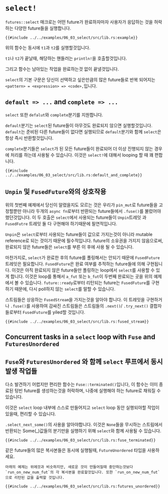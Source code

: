 # `select!`

`futures::select` 매크로는 어떤 future가 완료하자마자 사용자가 응답하는 것을 허락하는 다양한 future들을 실행합니다.

```rust,edition2018
{{#include ../../examples/06_03_select/src/lib.rs:example}}
```

위의 함수는 동시에 `t1`과 `t2`를 실행할것입니다.

`t1`나 `t2`가 끝날때, 해당하는 핸들러는 `println!`을 호출할것입니다. 

그리고 함수는 남아있는 작업을 완료하는것 없이 끝낼것입니다.

`select`의 기본 구문은 당신이 선택하고 싶은만큼의 많은 future들로 반복 되어지는    
`<pattern> = <expression> => <code>,`입니다.

## `default => ...` and `complete => ...`

`select` 또한 `defalut`와 `complete`분기를 지원합니다.

`default`분기는 `select`된 future들이 아무것도 완료되지 않으면 실행할것입니다.
`default`는 준비된 다른 future들이 없다면 실행되므로 `default`분기와 함께 `select`은 항상 즉시 반환할것입니다. 

`complete`분기들은 `select`가 된 모든 future들이 완료되어 더 이상 진행되지 않는
경우에 처리를 하는데 사용될 수 있습니다.
이것은 `select!`에 대해서 looping 할 때 꽤 편합니다.


```rust,edition2018
{{#include ../../examples/06_03_select/src/lib.rs:default_and_complete}}
```

## `Unpin` 및 `FusedFuture`와의 상호작용

위의 첫번째 예제에서 당신이 알렸을지도 모르는 것은 우리가 `pin_mut`로 future들을
고정할뿐만 아니라 두개의 `async fn`로부터 반환되는 future들에서 `.fuse()`를 불렀어야 했던것입니다.
이 두 호출은 `select`에서 사용되는 future들이 `Unpin`트레잇 과 `FusedFutre` 트레잇 둘 다 구현해야 하기때문에 필연적입니다.

`Unpin`은 `select`로부터 사용되는 future들이 값으로 가지는것이 아니라 mutable
reference로 되는 것이기 때문에 필수적입니다.
future의 소유권을 가지지 않음으로써, 완료되지 않은 future들은 `select`를 부른
이 후에 사용 될 수 있습니다.

마찬가지로, `select`가 완료한 후의 future를 폴링해서는 안되기 때문에 `FusedFuture`트레잇은 필요합니다. `FusedFuture`은 완료 여부를 추적하는 future들에 의해 구현됩니다.
이것은 아직 완료되지 않은 future들만 폴링하는 loop에서 `select`를 사용할 수 있게 합니다. 이것은 loop를 통해서 `a_fut` 또는 `b_fut`이 두번째 완료되는 곳을 위의 예제에서 볼 수 있습니다.
`future::ready`로부터 리턴되는 future는 `FusedFuture`를 구현하기 때문에, 다시 
poll하지 않는 `select`를 말할 수 있습니다.

스트림들은 상응하는 `FusedStream`을 가지는것을 알아야 합니다. 이 트레잇을 구현하거나 `.fuse()`를 사용하여 감싸진 스트림들은  스트림들의 `.next()`/ `.try_next()` 결합자들로부터 `FusedFuture`를 yiled할 것입니다.

```rust,edition2018
{{#include ../../examples/06_03_select/src/lib.rs:fused_stream}}
```

## Concurrent tasks in a `select` loop with `Fuse` and `FuturesUnordered`
## `Fuse`와 `FuturesUnordered` 와 함께 `select` 루프에서 동시발생 작업들 

다소 발견하기 어렵지만 편리한 함수는 `Fuse::terminated()`입니다,
이 함수는 이미 종료된 텅빈 future를 생성하는것을 허락하며, 나중에 실행해야 하는 future로 채워질 수 있습니다.

이것은 `select` loop 내부에 스스로 만들어지고 `select` loop 동안 실행되야할 작업이 있을때, 편리할 수 있습니다.

`.select_next_some()`의 사용을 알아야합니다. 이것은 `None`들을 무시하는 스트림에서 반환되는 Some(_)값들의 분기만을 실행하기 위해 `select`와 함께 사용될 수 있습니다.

```rust,edition2018
{{#include ../../examples/06_03_select/src/lib.rs:fuse_terminated}}
```

같은 future들의 많은 복사본들은 동시에 실행될때, `FutureUnordered` 타입을 사용하세요.

    아래의 예제는 위에것과 비슷하지만, 새로운 것이 만들어질때 중단하는것보다 `run_on_new_num_fut`의 각 복사본을 완료할것입니다. 또한 `run_on_new_num_fut`으로 리턴된 값을 출력할 것입니다.

```rust,edition2018
{{#include ../../examples/06_03_select/src/lib.rs:futures_unordered}}
```
